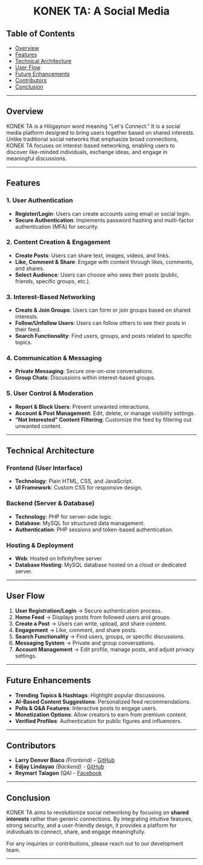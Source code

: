 # <p align="center"><strong><p align="center"><strong>KONEK TA: A Social Media</strong></p>
</strong></p>

## Table of Contents

- [Overview](#overview)
- [Features](#features)
- [Technical Architecture](#technical-architecture)
- [User Flow](#user-flow)
- [Future Enhancements](#future-enhancements)
- [Contributors](#contributors)
- [Conclusion](#conclusion)

---

## Overview

KONEK TA is a Hiligaynon word meaning "Let's Connect." It is a social media platform designed to bring users together based on shared interests. Unlike traditional social networks that emphasize broad connections, KONEK TA focuses on interest-based networking, enabling users to discover like-minded individuals, exchange ideas, and engage in meaningful discussions.

---

## Features

### 1. User Authentication

- **Register/Login**: Users can create accounts using email or social login.
- **Secure Authentication**: Implements password hashing and multi-factor authentication (MFA) for security.

### 2. Content Creation & Engagement

- **Create Posts**: Users can share text, images, videos, and links.
- **Like, Comment & Share**: Engage with content through likes, comments, and shares.
- **Select Audience**: Users can choose who sees their posts (public, friends, specific groups, etc.).

### 3. Interest-Based Networking

- **Create & Join Groups**: Users can form or join groups based on shared interests.
- **Follow/Unfollow Users**: Users can follow others to see their posts in their feed.
- **Search Functionality**: Find users, groups, and posts related to specific topics.

### 4. Communication & Messaging

- **Private Messaging**: Secure one-on-one conversations.
- **Group Chats**: Discussions within interest-based groups.

### 5. User Control & Moderation

- **Report & Block Users**: Prevent unwanted interactions.
- **Account & Post Management**: Edit, delete, or manage visibility settings.
- **“Not Interested” Content Filtering**: Customize the feed by filtering out unwanted content.

---

## Technical Architecture

### **Frontend** (User Interface)

- **Technology**: Plain HTML, CSS, and JavaScript.
- **UI Framework**: Custom CSS for responsive design.

### **Backend** (Server & Database)

- **Technology**: PHP for server-side logic.
- **Database**: MySQL for structured data management.
- **Authentication**: PHP sessions and token-based authentication.

### **Hosting & Deployment**

- **Web**: Hosted on Infinityfree server
- **Database Hosting**: MySQL database hosted on a cloud or dedicated server.

---

## User Flow

1. **User Registration/Login** → Secure authentication process.
2. **Home Feed** → Displays posts from followed users and groups.
3. **Create a Post** → Users can write, upload, and share content.
4. **Engagement** → Like, comment, and share posts.
5. **Search Functionality** → Find users, groups, or specific discussions.
6. **Messaging System** → Private and group conversations.
7. **Account Management** → Edit profile, manage posts, and adjust privacy settings.

---

## Future Enhancements

- **Trending Topics & Hashtags**: Highlight popular discussions.
- **AI-Based Content Suggestions**: Personalized feed recommendations.
- **Polls & Q&A Features**: Interactive posts to engage users.
- **Monetization Options**: Allow creators to earn from premium content.
- **Verified Profiles**: Authentication for public figures and influencers.

---

## Contributors

- **Larry Denver Biaco** *(Frontend)* - [GitHub](https://github.com/Sphynxxxxx)
- **Edjay Lindayao** *(Backend)* - [GitHub](https://github.com/edge405)
- **Reymart Talagon** *(QA)* - [Facebook](https://www.facebook.com/reymartzkie.talagon.9)

---

## Conclusion

KONEK TA aims to revolutionize social networking by focusing on **shared interests** rather than generic connections. By integrating intuitive features, strong security, and a user-friendly design, it provides a platform for individuals to connect, share, and engage meaningfully.

For any inquiries or contributions, please reach out to our development team.

---

<!-- ## License

[MIT License](LICENSE) -->

